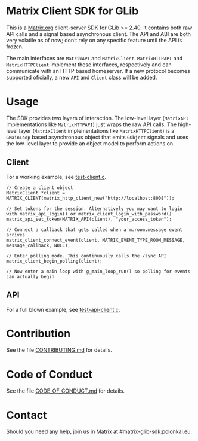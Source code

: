#  Matrix Client SDK for GLib

This is a [Matrix.org](http://matrix.org/) client-server SDK for
GLib >= 2.40. It contains both raw API calls and a signal based
asynchronous client. The API and ABI are both very volatile as of now;
don’t rely on any specific feature until the API is frozen.

The main interfaces are `MatrixAPI` and
`MatrixClient`. `MatrixHTTPAPI` and `MatrixHTTPClient` implement these
interfaces, respectively and can communicate with an HTTP based
homeserver. If a new protocol becomes supported oficially, a new `API`
and `Client` class will be added.

# Usage

The SDK provides two layers of interaction. The low-level layer
(`MatrixAPI` implementations like `MatrixHTTPAPI`) just wraps the raw
API calls. The high-level layer (`MatrixClient` implementations like
`MatrixHTTPClient`) is a `GMainLoop` based asynchronous object that
emits `GObject` signals and uses the low-level layer to provide an
object model to perform actions on.

## Client

For a working example, see [test-client.c](src/test-client.c).

    // Create a client object
    MatrixClient *client = MATRIX_CLIENT(matrix_http_client_new("http://localhost:8008"));

    // Set tokens for the session. Alternatively you may want to login with matrix_api_login() or matrix_client_login_with_password()
    matrix_api_set_token(MATRIX_API(client), "your_access_token");

    // Connect a callback that gets called when a m.room.message event arrives
    matrix_client_connect_event(client, MATRIX_EVENT_TYPE_ROOM_MESSAGE, message_callback, NULL);

    // Enter polling mode. This continuously calls the /sync API
    matrix_client_begin_polling(client);

    // Now enter a main loop with g_main_loop_run() so polling for events can actually begin

## API

For a full blown example, see [test-api-client.c](src/test-api-client.c).

# Contribution

See the file [CONTRIBUTING.md](CONTRIBUTING.md) for details.

# Code of Conduct

See the file [CODE_OF_CONDUCT.md](CODE_OF_CONDUCT.md) for details.

# Contact

Should you need any help, join us in Matrix at #matrix-glib-sdk:polonkai.eu.
